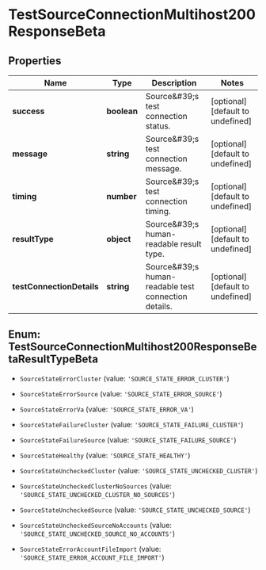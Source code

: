 # TestSourceConnectionMultihost200ResponseBeta

## Properties

Name | Type | Description | Notes
------------ | ------------- | ------------- | -------------
**success** | **boolean** | Source\&#39;s test connection status. | [optional] [default to undefined]
**message** | **string** | Source\&#39;s test connection message. | [optional] [default to undefined]
**timing** | **number** | Source\&#39;s test connection timing. | [optional] [default to undefined]
**resultType** | **object** | Source\&#39;s human-readable result type. | [optional] [default to undefined]
**testConnectionDetails** | **string** | Source\&#39;s human-readable test connection details. | [optional] [default to undefined]



## Enum: TestSourceConnectionMultihost200ResponseBetaResultTypeBeta


* `SourceStateErrorCluster` (value: `'SOURCE_STATE_ERROR_CLUSTER'`)

* `SourceStateErrorSource` (value: `'SOURCE_STATE_ERROR_SOURCE'`)

* `SourceStateErrorVa` (value: `'SOURCE_STATE_ERROR_VA'`)

* `SourceStateFailureCluster` (value: `'SOURCE_STATE_FAILURE_CLUSTER'`)

* `SourceStateFailureSource` (value: `'SOURCE_STATE_FAILURE_SOURCE'`)

* `SourceStateHealthy` (value: `'SOURCE_STATE_HEALTHY'`)

* `SourceStateUncheckedCluster` (value: `'SOURCE_STATE_UNCHECKED_CLUSTER'`)

* `SourceStateUncheckedClusterNoSources` (value: `'SOURCE_STATE_UNCHECKED_CLUSTER_NO_SOURCES'`)

* `SourceStateUncheckedSource` (value: `'SOURCE_STATE_UNCHECKED_SOURCE'`)

* `SourceStateUncheckedSourceNoAccounts` (value: `'SOURCE_STATE_UNCHECKED_SOURCE_NO_ACCOUNTS'`)

* `SourceStateErrorAccountFileImport` (value: `'SOURCE_STATE_ERROR_ACCOUNT_FILE_IMPORT'`)



